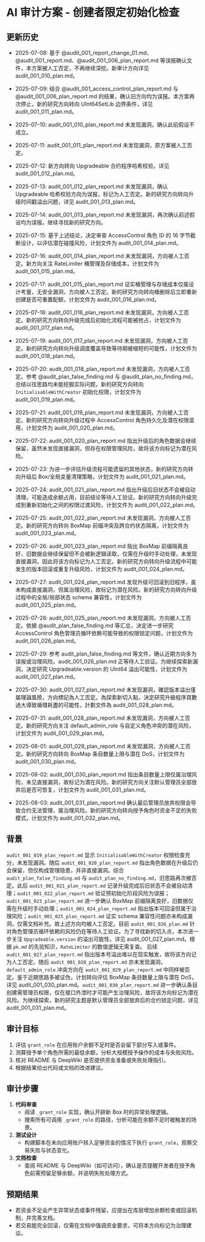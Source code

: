 # AI 审计方案 - 创建者限定初始化检查
## 更新历史
- 2025-07-08: 基于 @audit_001_report_change_01.md、@audit_001_report.md、@audit_001_006_plan_report.md 等误报确认文件，本方案被人工否定，不再继续深挖。新审计方向详见 audit_001_010_plan.md。
- 2025-07-09: 结合 @audit_001_access_control_plan_report.md 与 @audit_001_006_plan_report.md 的结果，确认旧方向均为误报。本方案再次停止，新的研究方向转向 UInt64SetLib 边界条件，详见 audit_001_011_plan.md。
- 2025-07-10: audit_001_010_plan_report.md 未发现漏洞，确认此前假设不成立。
- 2025-07-11: audit_001_011_plan_report.md 未发现漏洞，原方案被人工否定。
- 2025-07-12: 新方向转向 Upgradeable 合约程序哈希校验，详见 audit_001_012_plan.md。
- 2025-07-13: audit_001_012_plan_report.md 未发现漏洞，确认 Upgradeable 哈希校验方向为误报，标记为人工否定。新的研究方向转向升级时间戳溢出问题，详见 audit_001_013_plan.md。
- 2025-07-14: audit_001_013_plan_report.md 未发现漏洞，再次确认前述假设均为误报。继续寻找新的研究方向。
- 2025-07-15: 基于上述结论，决定审查 AccessControl 角色 ID 的 16 字节截断设计，以评估潜在碰撞风险，计划文件为 audit_001_014_plan.md。
- 2025-07-16: audit_001_014_plan_report.md 未发现漏洞，方向被人工否定。新方向关注 RateLimiter 桶管理及存储成本，计划文件为 audit_001_015_plan.md。
- 2025-07-17: audit_001_015_plan_report.md 证实桶管理与存储成本仅属设计考量，无安全漏洞，方向被人工否定。新的研究方向转向桶删除后立即重新创建是否可重置配额，计划文件为 audit_001_016_plan.md。
- 2025-07-18: audit_001_016_plan_report.md 未发现漏洞，方向被人工否定。新的研究方向转向升级完成后初始化流程可能被抢占，计划文件为 audit_001_017_plan.md。
- 2025-07-19: audit_001_017_plan_report.md 未发现漏洞，方向被人工否定。新的研究方向转向升级调度覆盖导致等待期被缩短的可能性，计划文件为 audit_001_018_plan.md。
- 2025-07-20: audit_001_018_plan_report.md 未发现漏洞，方向被人工否定。参考 @audit_plan_false_finding.md 与 @audit_plan_no_finding.md，总结以往思路均未能挖掘实际问题，新的研究方向转向 `InitialisableWithCreator` 初始化权限，计划文件为 audit_001_019_plan.md。
- 2025-07-21: audit_001_019_plan_report.md 未发现漏洞，方向被人工否定。新的研究方向转向升级过程中 AccessControl 角色持久化及潜在权限滥用，计划文件为 audit_001_020_plan.md。
- 2025-07-22: audit_001_020_plan_report.md 指出升级后的角色数据会继续保留，虽然未发现直接漏洞，但存在权限管理风险，故将该方向标记为潜在风险。
- 2025-07-23: 为进一步评估升级流程可能遗留的其他状态，新的研究方向转向升级后 Box/全局变量清理策略，计划文件为 audit_001_021_plan.md。
- 2025-07-24: audit_001_021_plan_report.md 指出升级后旧状态不会被自动清理，可能造成余额占用，目前结论等待人工验证。新的研究方向转向升级完成到重新初始化之间的权限过渡风险，计划文件为 audit_001_022_plan.md。


- 2025-07-25: audit_001_022_plan_report.md 未发现漏洞，方向被人工否定。新的研究方向转向 BoxMap 前缀冲突及跨合约状态隔离，计划文件为 audit_001_023_plan.md。
- 2025-07-26: audit_001_023_plan_report.md 指出 BoxMap 前缀隔离良好，旧数据会继续保留但不会被新逻辑读取，仅需在升级时手动处理，未发现直接漏洞，因此将该方向标记为人工否定。新的研究方向转向升级流程中可能发生的版本回滚或重复升级风险，计划文件为 audit_001_024_plan.md。
- 2025-07-27: audit_001_024_plan_report.md 发现升级可回滚到旧程序，虽未构成直接漏洞，但属治理风险，故标记为潜在风险。新的研究方向转向升级过程中的全局/局部状态 schema 兼容性，计划文件为 audit_001_025_plan.md。
- 2025-07-28: audit_001_025_plan_report.md 未发现漏洞，方向被人工否定。依据 @audit_plan_false_finding.md 等汇总，决定进一步研究 AccessControl 角色管理员循环依赖可能导致的权限锁定问题，计划文件为 audit_001_026_plan.md。
- 2025-07-29: 参考 audit_plan_false_finding.md 等文件，确认近期方向多为误报或治理风险，audit_001_026_plan.md 正等待人工验证。为继续探索新漏洞，决定研究 Upgradeable.version 的 UInt64 溢出可能性，计划文件为 audit_001_027_plan.md。
- 2025-07-30: audit_001_027_plan_report.md 未发现漏洞，確認版本溢出僅屬理論風險，方向標記為人工否定。為探索新切入點，決定研究升級程序頁數過大導致循環耗盡的可能性，計劃文件為 audit_001_028_plan.md。
- 2025-07-31: audit_001_028_plan_report.md 未发现漏洞，方向被人工否定。新的研究方向关注 default_admin_role 与自定义角色冲突的潜在风险，计划文件为 audit_001_029_plan.md。
- 2025-08-01: audit_001_029_plan_report.md 未发现漏洞，方向被人工否定。新的研究方向转向 BoxMap 条目数量上限与潜在 DoS，计划文件为 audit_001_030_plan.md。
- 2025-08-02: audit_001_030_plan_report.md 指出条目数量上限仅属治理风险，未见直接漏洞，故标记为潜在风险。新的研究方向关注默认管理员全部放弃后是否可恢复，计划文件为 audit_001_031_plan.md。
- 2025-08-03: audit_001_031_plan_report.md 确认最后管理员放弃权限会导致合约无法管理，属治理风险。新的研究方向转向授予角色时资金不足的失败模式，计划文件为 audit_001_032_plan.md。
## 背景
`audit_001_019_plan_report.md` 显示 `InitialisableWithCreator` 权限检查充分，未发现漏洞。随后 `audit_001_020_plan_report.md` 指出角色数据在升级后仍会保留，但仅构成管理隐患，并非直接漏洞。综合 `audit_plan_false_finding.md` 与 `audit_plan_no_finding.md`，旧思路再次被否定。此后 `audit_001_021_plan_report.md` 记录升级完成后旧状态不会被自动清理；`audit_001_022_plan_report.md` 验证预初始化阶段风险为误报；`audit_001_023_plan_report.md` 进一步确认 BoxMap 前缀隔离良好，旧数据仅需在升级时手动处理；`audit_001_024_plan_report.md` 指出版本可回滚但属于治理风险；`audit_001_025_plan_report.md` 证实 schema 兼容性问题亦未构成漏洞，仅需文档补充。故上述方向均被人工否定。目前 `audit_001_026_plan.md` 针对角色管理员循环依赖的风险仍在等待人工验证。为了寻找新的切入点，本次进一步关注 `Upgradeable.version` 的溢出可能性，详见 audit_001_027_plan.md。根据 `pk.md` 的先验知识，`RateLimiter` 的数值逻辑无需复查。
后续 `audit_001_027_plan_report.md` 指出版本号溢出难以在现实触发，故将该方向记为人工否定。随后 `audit_001_028_plan_report.md` 亦未发现漏洞，`default_admin_role` 冲突方向在 `audit_001_029_plan_report.md` 中同样被否定。鉴于近期思路多被证伪，计划转向评估 BoxMap 条目数量上限与潜在 DoS，详见 audit_001_030_plan.md。`audit_001_030_plan_report.md` 进一步确认条目创建需管理员权限，仅在接口外泄时才可能产生治理风险，故将该方向标记为潜在风险。为继续探索，新的研究主题是默认管理员全部放弃后的合约锁定问题，详见 audit_001_031_plan.md。

## 审计目标
1. 评估 `grant_role` 在应用账户余额不足时是否会留下部分写入或事件。
2. 测算授予单个角色所需的最低余额，分析大规模授予操作的成本与失败风险。
3. 核对 README 与 DeepWiki 是否提供资金准备或失败处理指引。
4. 根据结果给出代码或文档的改进建议。
## 审计步骤
1. **代码审查**
   - 阅读 `_grant_role` 实现，确认开辟新 Box 时的异常处理逻辑。
   - 搜索所有可调用 `_grant_role` 的路径，分析可能在余额不足时被触发的场景。
2. **测试设计**
   - 构建脚本在未向应用账户转入足够资金的情况下执行 `grant_role`，观察交易失败与状态变化。
3. **文档检查**
   - 查阅 README 与 DeepWiki（如可访问），确认是否提醒开发者在授予角色前需预留足够余额，并说明失败处理方式。
## 预期结果
- 若资金不足会产生异常状态或事件残留，应提出在库层增加余额检查或回滚机制，并完善文档。
- 若交易能完全回滚，仅需在文档中强调资金要求，可将本方向标记为治理建议。
